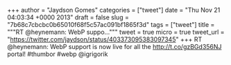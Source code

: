 
+++
author = "Jaydson Gomes"
categories = ["tweet"]
date = "Thu Nov 21 04:03:34 +0000 2013"
draft = false
slug = "7b68c7cbcbc0b65010f68f5c57ac091bf1865f3d"
tags = ["tweet"]
title = """RT @heynemann: WebP suppo..."""
tweet = true
micro = true
tweet_url = "https://twitter.com/jaydson/status/403373095383097345"
+++
RT @heynemann: WebP support is now live for all the http://t.co/gzBGd356NJ portal! #thumbor #webp @igrigorik
